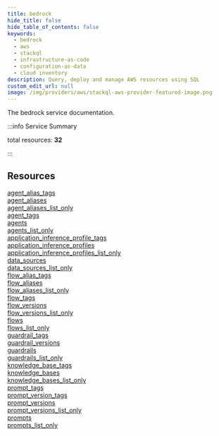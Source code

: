 ```yaml
---
title: bedrock
hide_title: false
hide_table_of_contents: false
keywords:
  - bedrock
  - aws
  - stackql
  - infrastructure-as-code
  - configuration-as-data
  - cloud inventory
description: Query, deploy and manage AWS resources using SQL
custom_edit_url: null
image: /img/providers/aws/stackql-aws-provider-featured-image.png
---
```


The bedrock service documentation.

:::info Service Summary

<div class="row">
<div class="providerDocColumn">
<span>total resources:&nbsp;<b>32</b></span><br />
</div>
</div>

:::

## Resources
<div class="row">
<div class="providerDocColumn">
<a href="/providers/aws/bedrock/agent_alias_tags/">agent_alias_tags</a><br />
<a href="/providers/aws/bedrock/agent_aliases/">agent_aliases</a><br />
<a href="/providers/aws/bedrock/agent_aliases_list_only/">agent_aliases_list_only</a><br />
<a href="/providers/aws/bedrock/agent_tags/">agent_tags</a><br />
<a href="/providers/aws/bedrock/agents/">agents</a><br />
<a href="/providers/aws/bedrock/agents_list_only/">agents_list_only</a><br />
<a href="/providers/aws/bedrock/application_inference_profile_tags/">application_inference_profile_tags</a><br />
<a href="/providers/aws/bedrock/application_inference_profiles/">application_inference_profiles</a><br />
<a href="/providers/aws/bedrock/application_inference_profiles_list_only/">application_inference_profiles_list_only</a><br />
<a href="/providers/aws/bedrock/data_sources/">data_sources</a><br />
<a href="/providers/aws/bedrock/data_sources_list_only/">data_sources_list_only</a><br />
<a href="/providers/aws/bedrock/flow_alias_tags/">flow_alias_tags</a><br />
<a href="/providers/aws/bedrock/flow_aliases/">flow_aliases</a><br />
<a href="/providers/aws/bedrock/flow_aliases_list_only/">flow_aliases_list_only</a><br />
<a href="/providers/aws/bedrock/flow_tags/">flow_tags</a><br />
<a href="/providers/aws/bedrock/flow_versions/">flow_versions</a>
</div>
<div class="providerDocColumn">
<a href="/providers/aws/bedrock/flow_versions_list_only/">flow_versions_list_only</a><br />
<a href="/providers/aws/bedrock/flows/">flows</a><br />
<a href="/providers/aws/bedrock/flows_list_only/">flows_list_only</a><br />
<a href="/providers/aws/bedrock/guardrail_tags/">guardrail_tags</a><br />
<a href="/providers/aws/bedrock/guardrail_versions/">guardrail_versions</a><br />
<a href="/providers/aws/bedrock/guardrails/">guardrails</a><br />
<a href="/providers/aws/bedrock/guardrails_list_only/">guardrails_list_only</a><br />
<a href="/providers/aws/bedrock/knowledge_base_tags/">knowledge_base_tags</a><br />
<a href="/providers/aws/bedrock/knowledge_bases/">knowledge_bases</a><br />
<a href="/providers/aws/bedrock/knowledge_bases_list_only/">knowledge_bases_list_only</a><br />
<a href="/providers/aws/bedrock/prompt_tags/">prompt_tags</a><br />
<a href="/providers/aws/bedrock/prompt_version_tags/">prompt_version_tags</a><br />
<a href="/providers/aws/bedrock/prompt_versions/">prompt_versions</a><br />
<a href="/providers/aws/bedrock/prompt_versions_list_only/">prompt_versions_list_only</a><br />
<a href="/providers/aws/bedrock/prompts/">prompts</a><br />
<a href="/providers/aws/bedrock/prompts_list_only/">prompts_list_only</a>
</div>
</div>